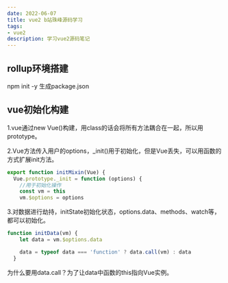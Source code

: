 ```yaml
---
date: 2022-06-07
title: vue2 b站珠峰源码学习
tags:
- vue2
description: 学习vue2源码笔记
---
```

## rollup环境搭建

npm init -y 生成package.json

## vue初始化构建

1.vue通过new Vue()构建，用class的话会将所有方法耦合在一起，所以用prototype。

2.Vue方法传入用户的options，_init()用于初始化，但是Vue丢失，可以用函数的方式扩展init方法。

```javascript
export function initMixin(Vue) {
  Vue.prototype._init = function (options) {
    //用于初始化操作
    const vm = this
    vm.$options = options
```

3.对数据进行劫持，initState初始化状态，options.data、methods、watch等，都可以初始化。

```javascript
function initData(vm) {
    let data = vm.$options.data

    data = typeof data === 'function' ? data.call(vm) : data
  }
```

为什么要用data.call？为了让data中函数的this指向Vue实例。